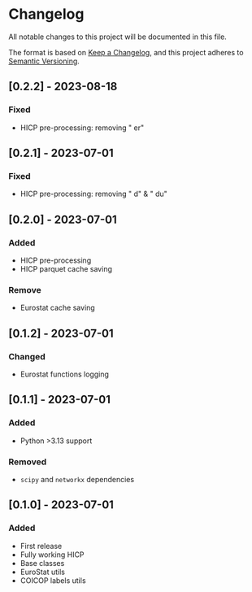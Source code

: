 # Changelog

All notable changes to this project will be documented in this file.

The format is based on [Keep a Changelog](https://keepachangelog.com/en/1.0.0/),
and this project adheres to [Semantic Versioning](https://semver.org/spec/v2.0.0.html).

## [0.2.2] - 2023-08-18
### Fixed
- HICP pre-processing: removing " er"

## [0.2.1] - 2023-07-01
### Fixed
- HICP pre-processing: removing " d" & " du"

## [0.2.0] - 2023-07-01
### Added
- HICP pre-processing
- HICP parquet cache saving

### Remove
- Eurostat cache saving


## [0.1.2] - 2023-07-01
### Changed
- Eurostat functions logging

## [0.1.1] - 2023-07-01
### Added
- Python >3.13 support

### Removed
- `scipy` and `networkx` dependencies

## [0.1.0] - 2023-07-01
### Added
- First release
- Fully working HICP
- Base classes
- EuroStat utils
- COICOP labels utils
